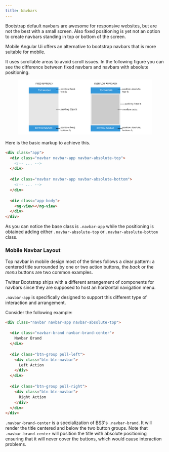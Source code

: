 ```yaml
---
title: Navbars
---
```


Bootstrap default navbars are awesome for responsive websites, but are not the best with a small screen. Also fixed positioning is yet not an option to create navbars standing in top or bottom of the screen.

Mobile Angular Ui offers an alternative to bootstrap navbars that is more suitable for mobile.

It uses scrollable areas to avoid scroll issues. In the following figure you can see the difference between fixed navbars and navbars with absolute positioning.

<figure class="full-width-figure">
  <img src="/assets/img/figs/fixed-overflow.png" alt=""/>
</figure>

Here is the basic markup to achieve this.

``` html
<div class="app">
  <div class="navbar navbar-app navbar-absolute-top">
    <!-- ... -->
  </div>

  <div class="navbar navbar-app navbar-absolute-bottom">
    <!-- ... -->
  </div>

  <div class="app-body">
    <ng-view></ng-view>
  </div>
</div>
```

As you can notice the base class is `.navbar-app` while the positioning is obtained adding either `.navbar-absolute-top` or `.navbar-absolute-bottom` class.

### Mobile Navbar Layout

Top navbar in mobile design most of the times follows a clear pattern: a centered title surrounded by one or two action buttons, the _back_ or the _menu_ buttons are two common examples.

Twitter Bootstrap ships with a different arrangement of components for navbars since they are supposed to host an horizontal navigation menu.

`.navbar-app` is specifically designed to support this different type of interaction and arrangement.

Consider the following example:

``` html
<div class="navbar navbar-app navbar-absolute-top">

  <div class="navbar-brand navbar-brand-center">
    Navbar Brand
  </div>

  <div class="btn-group pull-left">
    <div class="btn btn-navbar">
      Left Action
    </div>
  </div>

  <div class="btn-group pull-right">
    <div class="btn btn-navbar">
      Right Action
    </div>
  </div>
</div>

```

`.navbar-brand-center` is a specialization of BS3's `.navbar-brand`. It will render the title centered and below the two button groups. Note that `.navbar-brand-center` will position the title with absolute positioning ensuring that it will never cover the buttons, which would cause interaction problems.
